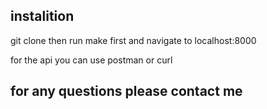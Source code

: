 ## instalition 

git clone 
then run make first
and navigate to localhost:8000

for the api you can use postman or curl

## for any questions please contact me  
